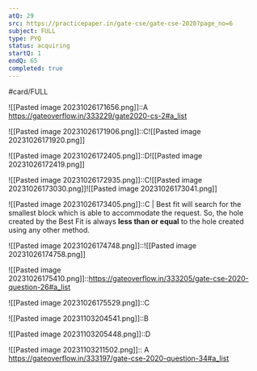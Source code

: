 ```yaml
---
atQ: 29
src: https://practicepaper.in/gate-cse/gate-cse-2020?page_no=6
subject: FULL
type: PYQ
status: acquiring
startQ: 1
endQ: 65
completed: true
---
```

#card/FULL 


![[Pasted image 20231026171656.png]]::A https://gateoverflow.in/333229/gate2020-cs-2#a_list <!--SR:!2024-01-27,31,292-->


![[Pasted image 20231026171906.png]]::C![[Pasted image 20231026171920.png]] <!--SR:!2024-02-01,17,270-->

![[Pasted image 20231026172405.png]]::D![[Pasted image 20231026172419.png]] <!--SR:!2024-02-06,41,292-->


![[Pasted image 20231026172935.png]]::C![[Pasted image 20231026173030.png]]![[Pasted image 20231026173041.png]] <!--SR:!2024-01-22,26,292-->

![[Pasted image 20231026173405.png]]::C |   Best fit will search for the smallest block which is able to accommodate the request. So, the hole created by the Best Fit is always **less than or equal** to the hole created using any other method. <!--SR:!2024-01-29,33,292-->

![[Pasted image 20231026174748.png]]::![[Pasted image 20231026174758.png]]


![[Pasted image 20231026175410.png]]::https://gateoverflow.in/333205/gate-cse-2020-question-26#a_list

![[Pasted image 20231026175529.png]]::C <!--SR:!2024-02-05,40,292-->


![[Pasted image 20231103204541.png]]::B <!--SR:!2024-02-22,38,297-->

![[Pasted image 20231103205448.png]]::D

![[Pasted image 20231103211502.png]]:: A https://gateoverflow.in/333197/gate-cse-2020-question-34#a_list <!--SR:!2024-02-16,32,280-->

